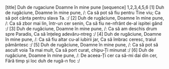 [title] Duh de rugaciune Doamne în mine pune
[sequence] 1,2,3,4,5,6
[1]
Duh de rugăciune, Doamne în mine pune,
/: Ca să pot să fiu pentru Tine viu;
Ca să pot cânta pentru slava Ta. :/
[2]
Duh de rugăciune, Doamne în mine pune,
/: Ca să zbor mai lin, într-un cer senin,
Ca să fiu ne-nfrânt de-al ispitei gând :/
[3]
Duh de rugăciune, Doamne în mine pune,
/: Ca să am deschis drum spre Paradis,
Ca să înțeleg adevăru-ntreg :/
[4]
Duh de rugăciune, Doamne în mine pune,
/: Ca să fiu altar cu-al iubirii jar,
Ca să îmbrac ceresc, traiul pământesc :/
[5]
Duh de rugăciune, Doamne în mine pune,
/: Ca să pot să ascult voia Ta mai mult,
Ca să port curat, chipu-Ți minunat :/
[6]
Duh de rugăciune, Doamne în mine pune,
/: De aceea-Ți cer ca să-mi dai din cer,
Fără timp și loc duh de rugă-n foc :/

